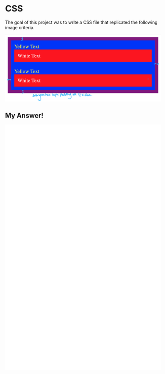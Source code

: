 # CSS

The goal of this project was to write a CSS file that replicated the following image criteria.

![Goal-Image](goal.png)

## My Answer!

![here](carbon.svg)